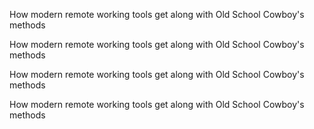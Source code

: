 <p class="rectangle38content">
            How modern remote working tools get along with Old School Cowboy's methods
        </p>
<p class="rectangle38content">
            How modern remote working tools get along with Old School Cowboy's methods
        </p>
<p class="rectangle38content">
            How modern remote working tools get along with Old School Cowboy's methods
        </p>

<p class="rectangle38content">
            How modern remote working tools get along with Old School Cowboy's methods
        </p>
        



